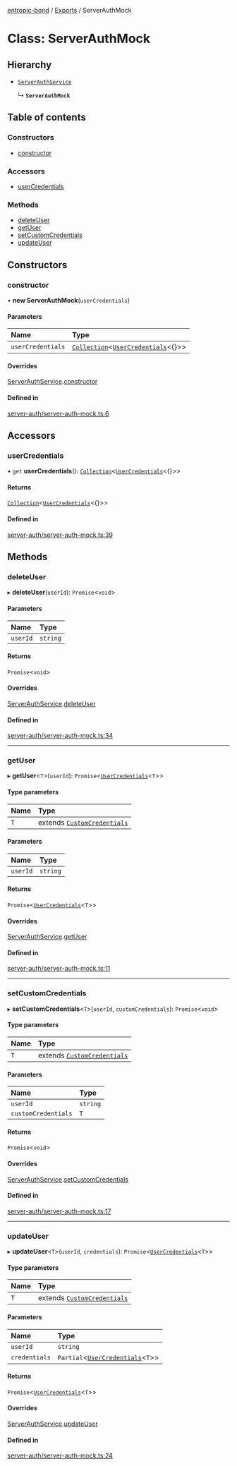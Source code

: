 [entropic-bond](../README.md) / [Exports](../modules.md) / ServerAuthMock

# Class: ServerAuthMock

## Hierarchy

- [`ServerAuthService`](ServerAuthService.md)

  ↳ **`ServerAuthMock`**

## Table of contents

### Constructors

- [constructor](ServerAuthMock.md#constructor)

### Accessors

- [userCredentials](ServerAuthMock.md#usercredentials)

### Methods

- [deleteUser](ServerAuthMock.md#deleteuser)
- [getUser](ServerAuthMock.md#getuser)
- [setCustomCredentials](ServerAuthMock.md#setcustomcredentials)
- [updateUser](ServerAuthMock.md#updateuser)

## Constructors

### constructor

• **new ServerAuthMock**(`userCredentials`)

#### Parameters

| Name | Type |
| :------ | :------ |
| `userCredentials` | [`Collection`](../interfaces/Collection.md)<[`UserCredentials`](../interfaces/UserCredentials.md)<{}\>\> |

#### Overrides

[ServerAuthService](ServerAuthService.md).[constructor](ServerAuthService.md#constructor)

#### Defined in

[server-auth/server-auth-mock.ts:6](https://github.com/entropic-bond/entropic-bond/blob/c9dd385/src/server-auth/server-auth-mock.ts#L6)

## Accessors

### userCredentials

• `get` **userCredentials**(): [`Collection`](../interfaces/Collection.md)<[`UserCredentials`](../interfaces/UserCredentials.md)<{}\>\>

#### Returns

[`Collection`](../interfaces/Collection.md)<[`UserCredentials`](../interfaces/UserCredentials.md)<{}\>\>

#### Defined in

[server-auth/server-auth-mock.ts:39](https://github.com/entropic-bond/entropic-bond/blob/c9dd385/src/server-auth/server-auth-mock.ts#L39)

## Methods

### deleteUser

▸ **deleteUser**(`userId`): `Promise`<`void`\>

#### Parameters

| Name | Type |
| :------ | :------ |
| `userId` | `string` |

#### Returns

`Promise`<`void`\>

#### Overrides

[ServerAuthService](ServerAuthService.md).[deleteUser](ServerAuthService.md#deleteuser)

#### Defined in

[server-auth/server-auth-mock.ts:34](https://github.com/entropic-bond/entropic-bond/blob/c9dd385/src/server-auth/server-auth-mock.ts#L34)

___

### getUser

▸ **getUser**<`T`\>(`userId`): `Promise`<[`UserCredentials`](../interfaces/UserCredentials.md)<`T`\>\>

#### Type parameters

| Name | Type |
| :------ | :------ |
| `T` | extends [`CustomCredentials`](../interfaces/CustomCredentials.md) |

#### Parameters

| Name | Type |
| :------ | :------ |
| `userId` | `string` |

#### Returns

`Promise`<[`UserCredentials`](../interfaces/UserCredentials.md)<`T`\>\>

#### Overrides

[ServerAuthService](ServerAuthService.md).[getUser](ServerAuthService.md#getuser)

#### Defined in

[server-auth/server-auth-mock.ts:11](https://github.com/entropic-bond/entropic-bond/blob/c9dd385/src/server-auth/server-auth-mock.ts#L11)

___

### setCustomCredentials

▸ **setCustomCredentials**<`T`\>(`userId`, `customCredentials`): `Promise`<`void`\>

#### Type parameters

| Name | Type |
| :------ | :------ |
| `T` | extends [`CustomCredentials`](../interfaces/CustomCredentials.md) |

#### Parameters

| Name | Type |
| :------ | :------ |
| `userId` | `string` |
| `customCredentials` | `T` |

#### Returns

`Promise`<`void`\>

#### Overrides

[ServerAuthService](ServerAuthService.md).[setCustomCredentials](ServerAuthService.md#setcustomcredentials)

#### Defined in

[server-auth/server-auth-mock.ts:17](https://github.com/entropic-bond/entropic-bond/blob/c9dd385/src/server-auth/server-auth-mock.ts#L17)

___

### updateUser

▸ **updateUser**<`T`\>(`userId`, `credentials`): `Promise`<[`UserCredentials`](../interfaces/UserCredentials.md)<`T`\>\>

#### Type parameters

| Name | Type |
| :------ | :------ |
| `T` | extends [`CustomCredentials`](../interfaces/CustomCredentials.md) |

#### Parameters

| Name | Type |
| :------ | :------ |
| `userId` | `string` |
| `credentials` | `Partial`<[`UserCredentials`](../interfaces/UserCredentials.md)<`T`\>\> |

#### Returns

`Promise`<[`UserCredentials`](../interfaces/UserCredentials.md)<`T`\>\>

#### Overrides

[ServerAuthService](ServerAuthService.md).[updateUser](ServerAuthService.md#updateuser)

#### Defined in

[server-auth/server-auth-mock.ts:24](https://github.com/entropic-bond/entropic-bond/blob/c9dd385/src/server-auth/server-auth-mock.ts#L24)

